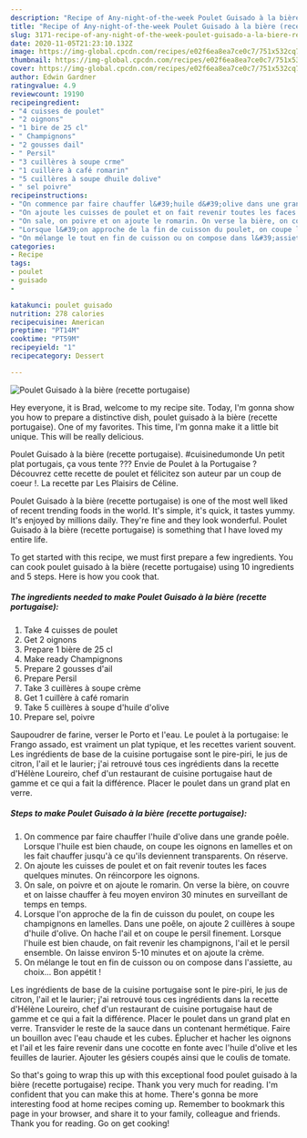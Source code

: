```yaml
---
description: "Recipe of Any-night-of-the-week Poulet Guisado à la bière (recette portugaise)"
title: "Recipe of Any-night-of-the-week Poulet Guisado à la bière (recette portugaise)"
slug: 3171-recipe-of-any-night-of-the-week-poulet-guisado-a-la-biere-recette-portugaise
date: 2020-11-05T21:23:10.132Z
image: https://img-global.cpcdn.com/recipes/e02f6ea8ea7ce0c7/751x532cq70/poulet-guisado-a-la-biere-recette-portugaise-photo-principale-de-la-recette.jpg
thumbnail: https://img-global.cpcdn.com/recipes/e02f6ea8ea7ce0c7/751x532cq70/poulet-guisado-a-la-biere-recette-portugaise-photo-principale-de-la-recette.jpg
cover: https://img-global.cpcdn.com/recipes/e02f6ea8ea7ce0c7/751x532cq70/poulet-guisado-a-la-biere-recette-portugaise-photo-principale-de-la-recette.jpg
author: Edwin Gardner
ratingvalue: 4.9
reviewcount: 19190
recipeingredient:
- "4 cuisses de poulet"
- "2 oignons"
- "1 bire de 25 cl"
- " Champignons"
- "2 gousses dail"
- " Persil"
- "3 cuillères à soupe crme"
- "1 cuillère à café romarin"
- "5 cuillères à soupe dhuile dolive"
- " sel poivre"
recipeinstructions:
- "On commence par faire chauffer l&#39;huile d&#39;olive dans une grande poêle. Lorsque l&#39;huile est bien chaude, on coupe les oignons en lamelles et on les fait chauffer jusqu&#39;à ce qu&#39;ils deviennent transparents. On réserve."
- "On ajoute les cuisses de poulet et on fait revenir toutes les faces quelques minutes. On réincorpore les oignons."
- "On sale, on poivre et on ajoute le romarin. On verse la bière, on couvre et on laisse chauffer à feu moyen environ 30 minutes en surveillant de temps en temps."
- "Lorsque l&#39;on approche de la fin de cuisson du poulet, on coupe les champignons en lamelles. Dans une poêle, on ajoute 2 cuillères à soupe d&#39;huile d&#39;olive. On hache l&#39;ail et on coupe le persil finement. Lorsque l&#39;huile est bien chaude, on fait revenir les champignons, l&#39;ail et le persil ensemble. On laisse environ 5-10 minutes et on ajoute la crème."
- "On mélange le tout en fin de cuisson ou on compose dans l&#39;assiette, au choix... Bon appétit !"
categories:
- Recipe
tags:
- poulet
- guisado
- 

katakunci: poulet guisado  
nutrition: 278 calories
recipecuisine: American
preptime: "PT14M"
cooktime: "PT59M"
recipeyield: "1"
recipecategory: Dessert

---
```



![Poulet Guisado à la bière (recette portugaise)](https://img-global.cpcdn.com/recipes/e02f6ea8ea7ce0c7/751x532cq70/poulet-guisado-a-la-biere-recette-portugaise-photo-principale-de-la-recette.jpg)

Hey everyone, it is Brad, welcome to my recipe site. Today, I'm gonna show you how to prepare a distinctive dish, poulet guisado à la bière (recette portugaise). One of my favorites. This time, I'm gonna make it a little bit unique. This will be really delicious.

Poulet Guisado à la bière (recette portugaise). #cuisinedumonde Un petit plat portugais, ça vous tente ??? Envie de Poulet à la Portugaise ? Découvrez cette recette de poulet et félicitez son auteur par un coup de coeur !. La recette par Les Plaisirs de Céline.

Poulet Guisado à la bière (recette portugaise) is one of the most well liked of recent trending foods in the world. It's simple, it's quick, it tastes yummy. It's enjoyed by millions daily. They're fine and they look wonderful. Poulet Guisado à la bière (recette portugaise) is something that I have loved my entire life.


To get started with this recipe, we must first prepare a few ingredients. You can cook poulet guisado à la bière (recette portugaise) using 10 ingredients and 5 steps. Here is how you cook that.

<!--inarticleads1-->

##### The ingredients needed to make Poulet Guisado à la bière (recette portugaise):

1. Take 4 cuisses de poulet
1. Get 2 oignons
1. Prepare 1 bière de 25 cl
1. Make ready  Champignons
1. Prepare 2 gousses d&#39;ail
1. Prepare  Persil
1. Take 3 cuillères à soupe crème
1. Get 1 cuillère à café romarin
1. Take 5 cuillères à soupe d&#39;huile d&#39;olive
1. Prepare  sel, poivre


Saupoudrer de farine, verser le Porto et l&#39;eau. Le poulet à la portugaise: le Frango assado, est vraiment un plat typique, et les recettes varient souvent. Les ingrédients de base de la cuisine portugaise sont le pire-piri, le jus de citron, l&#39;ail et le laurier; j&#39;ai retrouvé tous ces ingrédients dans la recette d&#39;Hélène Loureiro, chef d&#39;un restaurant de cuisine portugaise haut de gamme et ce qui a fait la différence. Placer le poulet dans un grand plat en verre. 

<!--inarticleads2-->

##### Steps to make Poulet Guisado à la bière (recette portugaise):

1. On commence par faire chauffer l&#39;huile d&#39;olive dans une grande poêle. Lorsque l&#39;huile est bien chaude, on coupe les oignons en lamelles et on les fait chauffer jusqu&#39;à ce qu&#39;ils deviennent transparents. On réserve.
1. On ajoute les cuisses de poulet et on fait revenir toutes les faces quelques minutes. On réincorpore les oignons.
1. On sale, on poivre et on ajoute le romarin. On verse la bière, on couvre et on laisse chauffer à feu moyen environ 30 minutes en surveillant de temps en temps.
1. Lorsque l&#39;on approche de la fin de cuisson du poulet, on coupe les champignons en lamelles. Dans une poêle, on ajoute 2 cuillères à soupe d&#39;huile d&#39;olive. On hache l&#39;ail et on coupe le persil finement. Lorsque l&#39;huile est bien chaude, on fait revenir les champignons, l&#39;ail et le persil ensemble. On laisse environ 5-10 minutes et on ajoute la crème.
1. On mélange le tout en fin de cuisson ou on compose dans l&#39;assiette, au choix... Bon appétit !


Les ingrédients de base de la cuisine portugaise sont le pire-piri, le jus de citron, l&#39;ail et le laurier; j&#39;ai retrouvé tous ces ingrédients dans la recette d&#39;Hélène Loureiro, chef d&#39;un restaurant de cuisine portugaise haut de gamme et ce qui a fait la différence. Placer le poulet dans un grand plat en verre. Transvider le reste de la sauce dans un contenant hermétique. Faire un bouillon avec l&#39;eau chaude et les cubes. Éplucher et hacher les oignons et l&#39;ail et les faire revenir dans une cocotte en fonte avec l&#39;huile d&#39;olive et les feuilles de laurier. Ajouter les gésiers coupés ainsi que le coulis de tomate. 

So that's going to wrap this up with this exceptional food poulet guisado à la bière (recette portugaise) recipe. Thank you very much for reading. I'm confident that you can make this at home. There's gonna be more interesting food at home recipes coming up. Remember to bookmark this page in your browser, and share it to your family, colleague and friends. Thank you for reading. Go on get cooking!
